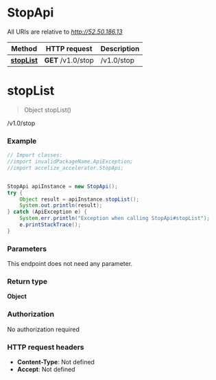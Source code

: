 # StopApi

All URIs are relative to *http://52.50.186.13*

Method | HTTP request | Description
------------- | ------------- | -------------
[**stopList**](StopApi.md#stopList) | **GET** /v1.0/stop | /v1.0/stop


<a name="stopList"></a>
# **stopList**
> Object stopList()

/v1.0/stop

### Example
```java
// Import classes:
//import invalidPackageName.ApiException;
//import accelize_accelerator.StopApi;


StopApi apiInstance = new StopApi();
try {
    Object result = apiInstance.stopList();
    System.out.println(result);
} catch (ApiException e) {
    System.err.println("Exception when calling StopApi#stopList");
    e.printStackTrace();
}
```

### Parameters
This endpoint does not need any parameter.

### Return type

**Object**

### Authorization

No authorization required

### HTTP request headers

 - **Content-Type**: Not defined
 - **Accept**: Not defined

